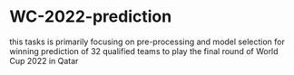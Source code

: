 # WC-2022-prediction
this tasks is primarily focusing on pre-processing and model selection for  winning prediction of 32 qualified teams to play the final round of  World Cup 2022 in Qatar
